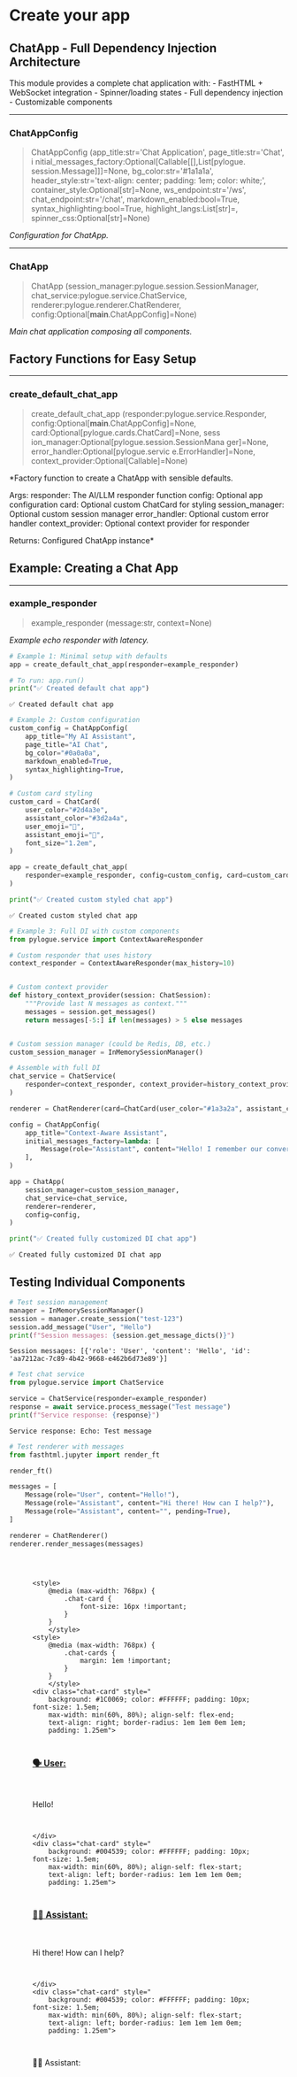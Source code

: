 # Create your app


<!-- WARNING: THIS FILE WAS AUTOGENERATED! DO NOT EDIT! -->

## ChatApp - Full Dependency Injection Architecture

This module provides a complete chat application with: - FastHTML +
WebSocket integration - Spinner/loading states - Full dependency
injection - Customizable components

------------------------------------------------------------------------

### ChatAppConfig

>  ChatAppConfig (app_title:str='Chat Application', page_title:str='Chat', i
>                     nitial_messages_factory:Optional[Callable[[],List[pylogue.
>                     session.Message]]]=None, bg_color:str='#1a1a1a',
>                     header_style:str='text-align: center; padding: 1em; color:
>                     white;', container_style:Optional[str]=None,
>                     ws_endpoint:str='/ws', chat_endpoint:str='/chat',
>                     markdown_enabled:bool=True, syntax_highlighting:bool=True,
>                     highlight_langs:List[str]=<factory>,
>                     spinner_css:Optional[str]=None)

*Configuration for ChatApp.*

------------------------------------------------------------------------

### ChatApp

>  ChatApp (session_manager:pylogue.session.SessionManager,
>               chat_service:pylogue.service.ChatService,
>               renderer:pylogue.renderer.ChatRenderer,
>               config:Optional[__main__.ChatAppConfig]=None)

*Main chat application composing all components.*

## Factory Functions for Easy Setup

------------------------------------------------------------------------

### create_default_chat_app

>  create_default_chat_app (responder:pylogue.service.Responder,
>                               config:Optional[__main__.ChatAppConfig]=None,
>                               card:Optional[pylogue.cards.ChatCard]=None, sess
>                               ion_manager:Optional[pylogue.session.SessionMana
>                               ger]=None, error_handler:Optional[pylogue.servic
>                               e.ErrorHandler]=None,
>                               context_provider:Optional[Callable]=None)

\*Factory function to create a ChatApp with sensible defaults.

Args: responder: The AI/LLM responder function config: Optional app
configuration card: Optional custom ChatCard for styling
session_manager: Optional custom session manager error_handler: Optional
custom error handler context_provider: Optional context provider for
responder

Returns: Configured ChatApp instance\*

## Example: Creating a Chat App

------------------------------------------------------------------------

### example_responder

>  example_responder (message:str, context=None)

*Example echo responder with latency.*

``` python
# Example 1: Minimal setup with defaults
app = create_default_chat_app(responder=example_responder)

# To run: app.run()
print("✅ Created default chat app")
```

    ✅ Created default chat app

``` python
# Example 2: Custom configuration
custom_config = ChatAppConfig(
    app_title="My AI Assistant",
    page_title="AI Chat",
    bg_color="#0a0a0a",
    markdown_enabled=True,
    syntax_highlighting=True,
)

# Custom card styling
custom_card = ChatCard(
    user_color="#2d4a3e",
    assistant_color="#3d2a4a",
    user_emoji="👤",
    assistant_emoji="🤖",
    font_size="1.2em",
)

app = create_default_chat_app(
    responder=example_responder, config=custom_config, card=custom_card
)

print("✅ Created custom styled chat app")
```

    ✅ Created custom styled chat app

``` python
# Example 3: Full DI with custom components
from pylogue.service import ContextAwareResponder

# Custom responder that uses history
context_responder = ContextAwareResponder(max_history=10)


# Custom context provider
def history_context_provider(session: ChatSession):
    """Provide last N messages as context."""
    messages = session.get_messages()
    return messages[-5:] if len(messages) > 5 else messages


# Custom session manager (could be Redis, DB, etc.)
custom_session_manager = InMemorySessionManager()

# Assemble with full DI
chat_service = ChatService(
    responder=context_responder, context_provider=history_context_provider
)

renderer = ChatRenderer(card=ChatCard(user_color="#1a3a2a", assistant_color="#3a1a2a"))

config = ChatAppConfig(
    app_title="Context-Aware Assistant",
    initial_messages_factory=lambda: [
        Message(role="Assistant", content="Hello! I remember our conversation history.")
    ],
)

app = ChatApp(
    session_manager=custom_session_manager,
    chat_service=chat_service,
    renderer=renderer,
    config=config,
)

print("✅ Created fully customized DI chat app")
```

    ✅ Created fully customized DI chat app

## Testing Individual Components

``` python
# Test session management
manager = InMemorySessionManager()
session = manager.create_session("test-123")
session.add_message("User", "Hello")
print(f"Session messages: {session.get_message_dicts()}")
```

    Session messages: [{'role': 'User', 'content': 'Hello', 'id': 'aa7212ac-7c89-4b42-9668-e462b6d73e89'}]

``` python
# Test chat service
from pylogue.service import ChatService

service = ChatService(responder=example_responder)
response = await service.process_message("Test message")
print(f"Service response: {response}")
```

    Service response: Echo: Test message

``` python
# Test renderer with messages
from fasthtml.jupyter import render_ft

render_ft()

messages = [
    Message(role="User", content="Hello!"),
    Message(role="Assistant", content="Hi there! How can I help?"),
    Message(role="Assistant", content="", pending=True),
]

renderer = ChatRenderer()
renderer.render_messages(messages)
```

<div>

<div id="chat-cards" class="chat-cards"
style="display: flex; flex-direction: column; gap: 1em; margin: 3em;">

    <style>
        @media (max-width: 768px) {
            .chat-card {
                font-size: 16px !important;
            }
        }
        </style>
    <style>
        @media (max-width: 768px) {
            .chat-cards {
                margin: 1em !important;
            }
        }
        </style>
    <div class="chat-card" style="
        background: #1C0069; color: #FFFFFF; padding: 10px; font-size: 1.5em; 
        max-width: min(60%, 80%); align-self: flex-end; 
        text-align: right; border-radius: 1em 1em 0em 1em; 
        padding: 1.25em">

<span style="font-weight: bold; font-size: 1.1em; display: block; margin-bottom: 8px;"><u>🗣️
User: </u></span>

<div class="marked" style="white-space: normal;">

Hello!

</div>

    </div>
    <div class="chat-card" style="
        background: #004539; color: #FFFFFF; padding: 10px; font-size: 1.5em; 
        max-width: min(60%, 80%); align-self: flex-start; 
        text-align: left; border-radius: 1em 1em 1em 0em; 
        padding: 1.25em">

<span style="font-weight: bold; font-size: 1.1em; display: block; margin-bottom: 8px;"><u>🕵️‍♂️
Assistant: </u></span>

<div class="marked" style="white-space: normal;">

Hi there! How can I help?

</div>

    </div>
    <div class="chat-card" style="
        background: #004539; color: #FFFFFF; padding: 10px; font-size: 1.5em; 
        max-width: min(60%, 80%); align-self: flex-start; 
        text-align: left; border-radius: 1em 1em 1em 0em; 
        padding: 1.25em">

🕵️‍♂️ Assistant: <span class="spinner"></span>

</div>

</div>

<script>if (window.htmx) htmx.process(document.body)</script>

</div>
